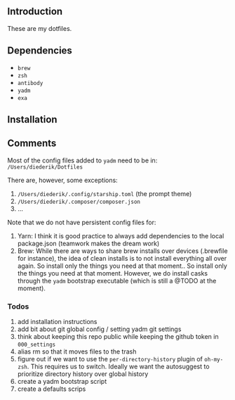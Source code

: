 ## Introduction
These are my dotfiles.

## Dependencies
- `brew`
- `zsh`
- `antibody`
- `yadm`
- `exa`

## Installation


## Comments
Most of the config files added to `yadm` need to be in:
`/Users/diederik/Dotfiles`

There are, however, some exceptions:
1. `/Users/diederik/.config/starship.toml` (the prompt theme)
2. `/Users/diederik/.composer/composer.json`
3. ...

Note that we do not have persistent config files for:
1. Yarn: I think it is good practice to always add dependencies to the local package.json (teamwork makes the dream work)
2. Brew: While there are ways to share brew installs over devices (.brewfile for instance), the idea of clean installs is to not install everything all over again. So install only the things you need at that moment.. So install only the things you need at that moment. However, we do install casks through the `yadm` bootstrap executable (which is still a @TODO at the moment).

### Todos
1. add installation instructions
2. add bit about git global config / setting yadm git settings 
3. think about keeping this repo public while keeping the github token in `000_settings` 
4. alias rm so that it moves files to the trash
5. figure out if we want to use the `per-directory-history` plugin of `oh-my-zsh`. This requires us to switch. Ideally we want the autosuggest to prioritize directory history over global history
6. create a yadm bootstrap script
7. create a defaults scrips
